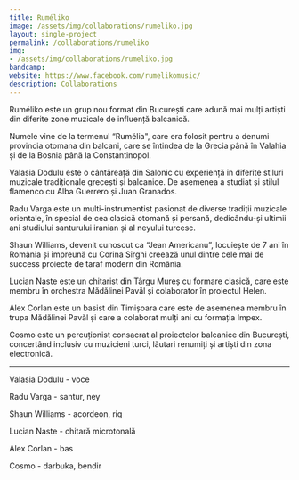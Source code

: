 ```yaml
---
title: Ruméliko
image: /assets/img/collaborations/rumeliko.jpg
layout: single-project
permalink: /collaborations/rumeliko
img: 
- /assets/img/collaborations/rumeliko.jpg
bandcamp: 
website: https://www.facebook.com/rumelikomusic/
description: Collaborations
---
```


Ruméliko este un grup nou format din București care adună mai mulți artiști din diferite zone muzicale de influență balcanică.

Numele vine de la termenul “Rumélia", care era folosit pentru a denumi provincia otomana din balcani, care se întindea de la Grecia până în Valahia și de la Bosnia până la Constantinopol.

Valasia Dodulu este o cântăreață din Salonic cu experiență în diferite stiluri muzicale tradiționale grecești și balcanice. De asemenea a studiat și stilul flamenco cu Alba Guerrero și Juan Granados.

Radu Varga este un multi-instrumentist pasionat de diverse tradiții muzicale orientale, în special de cea clasică otomană și persană, dedicându-și ultimii ani studiului santurului iranian și al neyului turcesc.

Shaun Williams, devenit cunoscut ca “Jean Americanu”, locuiește de 7 ani în România și împreună cu Corina Sîrghi creează unul dintre cele mai de success proiecte de taraf modern din România.

Lucian Naste este un chitarist din Târgu Mureș cu formare clasică, care este membru în orchestra Mădălinei Pavăl și colaborator în proiectul Helen.

Alex Corlan este un basist din Timișoara care este de asemenea membru în trupa Mădălinei Pavăl și care a colaborat mulți ani cu formația Impex.

Cosmo este un percuționist consacrat al proiectelor balcanice din București, concertând inclusiv cu muzicieni turci, lăutari renumiți și artiști din zona electronică. 

---

Valasia Dodulu - voce

Radu Varga - santur, ney

Shaun Williams - acordeon, riq

Lucian Naste - chitară microtonală

Alex Corlan - bas

Cosmo - darbuka, bendir